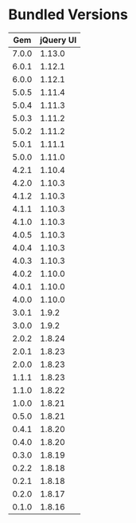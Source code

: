 # Bundled Versions

| Gem    | jQuery UI |
|--------|-----------|
| 7.0.0  | 1.13.0    |
| 6.0.1  | 1.12.1    |
| 6.0.0  | 1.12.1    |
| 5.0.5  | 1.11.4    |
| 5.0.4  | 1.11.3    |
| 5.0.3  | 1.11.2    |
| 5.0.2  | 1.11.2    |
| 5.0.1  | 1.11.1    |
| 5.0.0  | 1.11.0    |
| 4.2.1  | 1.10.4    |
| 4.2.0  | 1.10.3    |
| 4.1.2  | 1.10.3    |
| 4.1.1  | 1.10.3    |
| 4.1.0  | 1.10.3    |
| 4.0.5  | 1.10.3    |
| 4.0.4  | 1.10.3    |
| 4.0.3  | 1.10.3    |
| 4.0.2  | 1.10.0    |
| 4.0.1  | 1.10.0    |
| 4.0.0  | 1.10.0    |
| 3.0.1  | 1.9.2     |
| 3.0.0  | 1.9.2     |
| 2.0.2  | 1.8.24    |
| 2.0.1  | 1.8.23    |
| 2.0.0  | 1.8.23    |
| 1.1.1  | 1.8.23    |
| 1.1.0  | 1.8.22    |
| 1.0.0  | 1.8.21    |
| 0.5.0  | 1.8.21    |
| 0.4.1  | 1.8.20    |
| 0.4.0  | 1.8.20    |
| 0.3.0  | 1.8.19    |
| 0.2.2  | 1.8.18    |
| 0.2.1  | 1.8.18    |
| 0.2.0  | 1.8.17    |
| 0.1.0  | 1.8.16    |
